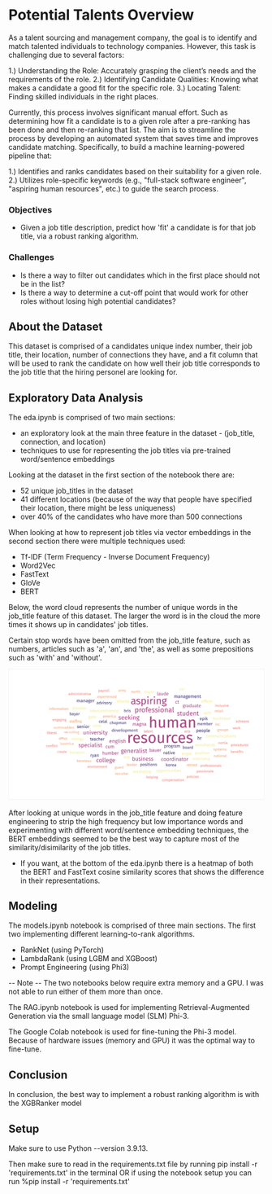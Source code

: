 # Potential Talents Overview

As a talent sourcing and management company, the goal is to identify and match talented individuals to technology companies. However, this task is challenging due to several factors:

1.) Understanding the Role: Accurately grasping the client’s needs and the requirements of the role.
2.) Identifying Candidate Qualities: Knowing what makes a candidate a good fit for the specific role.
3.) Locating Talent: Finding skilled individuals in the right places.

Currently, this process involves significant manual effort. Such as determining how fit a candidate is to a given role after a pre-ranking has been done and then re-ranking that list. The aim is to streamline the process by developing an automated system that saves time and improves candidate matching. Specifically, to build a machine learning-powered pipeline that:

1.) Identifies and ranks candidates based on their suitability for a given role.
2.) Utilizes role-specific keywords (e.g., "full-stack software engineer", "aspiring human resources", etc.) to guide the search process.

### Objectives

* Given a job title description, predict how 'fit' a candidate is for that job title, via a robust ranking algorithm.

### Challenges

* Is there a way to filter out candidates which in the first place should not be in the list?
* Is there a way to determine a cut-off point that would work for other roles without losing high potential candidates?

## About the Dataset
This dataset is comprised of a candidates unique index number, their job title, their location, number of connections they have, and a fit column that will be used to rank the candidate on how well their job title corresponds to the job title that the hiring personel are looking for.

## Exploratory Data Analysis
The eda.ipynb is comprised of two main sections:
* an exploratory look at the main three feature in the dataset - (job_title, connection, and location)
* techniques to use for representing the job titles via pre-trained word/sentence embeddings

Looking at the dataset in the first section of the notebook there are: 
* 52 unique job_titles in the dataset
* 41 different locations (because of the way that people have specified their location, there might be less uniqueness)
* over 40% of the candidates who have more than 500 connections

When looking at how to represent job titles via vector embeddings in the second section there were multiple techniques used:
* Tf-IDF (Term Frequency - Inverse Document Frequency)
* Word2Vec
* FastText
* GloVe
* BERT

Below, the word cloud represents the number of unique words in the job_title feature of this dataset. The larger the word is in the cloud the more times it shows up in candidates' job titles.

Certain stop words have been omitted from the job_title feature, such as numbers, articles such as 'a', 'an', and 'the', as well as some prepositions such as 'with' and 'without'.

![Word Cloud for visual purposes](https://github.com/SmittyB00p/PhiuSFBv0NkHjLd3/blob/af81b4cb19cc44a705e55f19e703cebe82ff1b2a/word-cloud.jpeg)

After looking at unique words in the job_title feature and doing feature engineering to strip the high frequency but low importance words and experimenting with different word/sentence embedding techniques, the BERT embeddings seemed to be the best way to capture most of the similarity/disimilarity of the job titles. 

- If you want, at the bottom of the eda.ipynb there is a heatmap of both the BERT and FastText cosine similarity scores that shows the difference in their representations.

## Modeling

The models.ipynb notebook is comprised of three main sections. The first two implementing different learning-to-rank algorithms. 
* RankNet (using PyTorch)
* LambdaRank (using LGBM and XGBoost)
* Prompt Engineering (using Phi3)

-- Note --
The two notebooks below require extra memory and a GPU. I was not able to run either of them more than once.

The RAG.ipynb notebook is used for implementing Retrieval-Augmented Generation via the small language model (SLM) Phi-3.

The Google Colab notebook is used for fine-tuning the Phi-3 model. Because of hardware issues (memory and GPU) it was the optimal way to fine-tune.

## Conclusion

In conclusion, the best way to implement a robust ranking algorithm is with the XGBRanker model

## Setup

Make sure to use Python --version 3.9.13. 

Then make sure to read in the requirements.txt file by running pip install -r 'requirements.txt' in the terminal
OR
if using the notebook setup you can run %pip install -r 'requirements.txt'